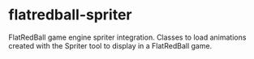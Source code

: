 flatredball-spriter
===================

FlatRedBall game engine spriter integration. Classes to load animations created with the Spriter tool to display in a FlatRedBall game.
